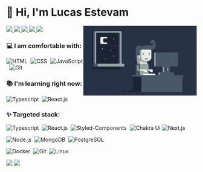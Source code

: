 # 👋 Hi, I'm Lucas Estevam

<img alt="Night Coding" src="https://raw.githubusercontent.com/tl-lucasestevam/tl-lucasestevam/master/Night-Coding.gif" align="right"/>

<p align="left"> 
  <a href="mailto:dev.lucasestevam@gmail.com">
    <img src="https://img.shields.io/badge/Gmail-D14836?style=for-the-badge&logo=gmail&logoColor=white" />
  </a>
  <a href="https://www.linkedin.com/in/tl-lucasestevam/">
    <img src="https://img.shields.io/badge/LinkedIn-0077B5?style=for-the-badge&logo=linkedin&logoColor=white" />
  </a>
  <a href="https://dev.to/tllucasestevam">
    <img src="https://img.shields.io/badge/Dev.to-000000?style=for-the-badge&logo=dev.to&logoColor=white" />
  </a>
  <a href="https://www.frontendmentor.io/profile/tl-lucasestevam">
    <img src="https://img.shields.io/badge/Dev.to-3F54A2?style=for-the-badge&logo=frontendmentor&logoColor=white" />
  </a>
  <a href="https://stackoverflow.com/users/11500707/lucas-estevam">
    <img src="https://img.shields.io/badge/Stack%20Overflow-F48125?style=for-the-badge&logo=stackoverflow&logoColor=white" />
  </a>
</p>

### 💻 I am comfortable with:
![HTML](https://img.shields.io/badge/-HTML-05122A?style=flat&logo=HTML5)&nbsp;
![CSS](https://img.shields.io/badge/-CSS-05122A?style=flat&logo=CSS3&logoColor=1572B6)&nbsp;
![JavaScript](https://img.shields.io/badge/-JavaScript-05122A?style=flat&logo=javascript)&nbsp;
![Git](https://img.shields.io/badge/-Git-05122A?style=flat&logo=git)&nbsp;

### 📚 I'm learning right now:
![Typescript](https://img.shields.io/badge/-typescript-05122A?style=flat&logo=typescript)&nbsp;
![React.js](https://img.shields.io/badge/-React.js-05122A?style=flat&logo=react)&nbsp;

### ✨ Targeted stack:
<!--Front-end:-->
![Typescript](https://img.shields.io/badge/-typescript-05122A?style=flat&logo=typescript)&nbsp;
![React.js](https://img.shields.io/badge/-React.js-05122A?style=flat&logo=react)&nbsp;
![Styled-Components](https://img.shields.io/badge/-styled%20components-05122A?style=flat&logo=styledcomponents)&nbsp;
![Chakra Ui](https://img.shields.io/badge/-Chakra%20Ui-05122A?style=flat&logo=chakra%20ui)
![Next.js](https://img.shields.io/badge/-Next.js-05122A?style=flat&logo=next.js)&nbsp;
<!--Back-end:-->
![Node.js](https://img.shields.io/badge/-Node.js-05122A?style=flat&logo=node.js)&nbsp;
![MongoDB](https://img.shields.io/badge/-MongoDB-05122A?style=flat&logo=mongodb)&nbsp;
![PostgreSQL](https://img.shields.io/badge/-PostgreSQL-05122A?style=flat&logo=postgresql)&nbsp;
<!--Tools, softwares, etc:-->
![Docker](https://img.shields.io/badge/-docker-05122A?style=flat&logo=docker)&nbsp;
![Git](https://img.shields.io/badge/-Git-05122A?style=flat&logo=git)&nbsp;
![Linux](https://img.shields.io/badge/-linux-05122A?style=flat&logo=linux)&nbsp;

<div>
<img height="150em" src="https://github-readme-stats.vercel.app/api?username=tl-lucasestevam&show_icons=true&theme=dark" />
<img height="150em" src="https://github-readme-stats.vercel.app/api/top-langs/?username=tl-lucasestevam&hide=java,objective-c&layout=compact&theme=dark"/>
</div>
